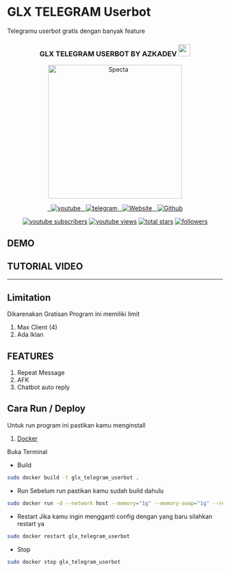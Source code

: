 # GLX TELEGRAM Userbot

Telegramu userbot gratis dengan banyak feature


<h3 align="center">
  GLX TELEGRAM USERBOT BY AZKADEV
  <img src="https://media.giphy.com/media/hvRJCLFzcasrR4ia7z/giphy.gif" width="28">
</h3>

<!-- Typing SVG by azkadev - https://github.com/azkadev/readme-typing-svg -->
<p align="center">
<a href="https://github.com/azkadev">
        <img src="https://telegra.ph/file/e90bdeab8390b8c0d9df2.png" alt="Specta"
            width="312"
            height="312">
    </a>
</p>

<!-- Social icons section -->
<p align="center">   
  <a href="https://youtube.com/@azkadev">
    <img alt="youtube" title="Follow me on Youtube" src="https://img.shields.io/badge/Youtube-%23E4405F.svg?&style=for-the-badge&logo=youtube&logoColor=white"/>
    </a>
  <a href="https://t.me/azkadev">
    <img alt="telegram" title="Follow me on Telegram" src="https://img.shields.io/badge/Telegram-2CA5E0?style=for-the-badge&logo=telegram&logoColor=white)"/>
    </a> 
  <a href="https://azkadev.netlify.app/">
    <img alt="Website" title="Follow me on Web" src="https://img.shields.io/badge/Website-%23E4405F.svg?&style=for-the-badge&logo=firefox&logoColor=white"/>
    </a>  
  <a href="https://github.com/azkadev">
    <img alt="Github" title="Follow me on Web" src="https://img.shields.io/badge/Github-%23E4405F.svg?&style=for-the-badge&logo=github&logoColor=white"/>
    </a>  
</p>

<p align="center">
  <a href="https://www.youtube.com/@azkadev?sub_confirmation=1">
    <img alt="youtube subscribers" title="Subscribe to my YouTube channel" src="https://custom-icon-badges.demolab.com/youtube/channel/subscribers/UC928-F8HenjZD1zNdMY42vA?color=%23E05D44&label=SUBSCRIBE&logo=video&logoColor=white&style=for-the-badge&labelColor=CE4630"/></a>
  <a href="https://www.youtube.com/@azkadev">
    <img alt="youtube views" title="YouTube views" src="https://custom-icon-badges.demolab.com/youtube/channel/views/UC928-F8HenjZD1zNdMY42vA?color=%23E1AD0E&logo=video&logoColor=white&style=for-the-badge&labelColor=C79600"/></a> 
  <a href="https://github.com/azkadev?tab=repositories&sort=stargazers">
    <img alt="total stars" title="Total stars on GitHub" src="https://custom-icon-badges.demolab.com/github/stars/azkadev?color=55960c&style=for-the-badge&labelColor=488207&logo=star"/></a>
  <a href="https://github.com/Azkadev?tab=followers">
    <img alt="followers" title="Follow me on Github" src="https://custom-icon-badges.demolab.com/github/followers/Azkadev?color=236ad3&labelColor=1155ba&style=for-the-badge&logo=person-add&label=Follow&logoColor=white"/></a>
</p>

## DEMO


## TUTORIAL VIDEO

---

## Limitation

Dikarenakan Gratisan Program ini memiliki limit

1. Max Client (4)
2. Ada Iklan

## FEATURES

1. Repeat Message
2. AFK
3. Chatbot auto reply


## Cara Run / Deploy
Untuk run program ini pastikan kamu menginstall

1. [Docker](https://docker.com/)

Buka Terminal

- Build
  
```bash
sudo docker build -t glx_telegram_userbot .
```

- Run
  Sebelum run pastikan kamu sudah build dahulu
```bash
sudo docker run -d --network host --memory="1g" --memory-swap="1g" --restart always --name glx_telegram_userbot -v $(pwd):/app glx_telegram_userbot
```

- Restart
  Jika kamu ingin mengganti config dengan yang baru silahkan restart ya
```bash 
sudo docker restart glx_telegram_userbot
```

- Stop
  
```bash 
sudo docker stop glx_telegram_userbot
```

